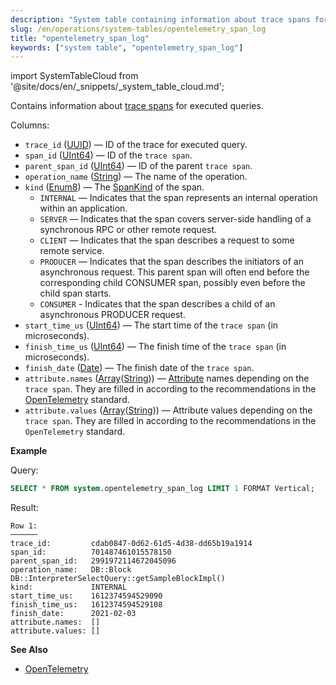 ```yaml
---
description: "System table containing information about trace spans for executed queries."
slug: /en/operations/system-tables/opentelemetry_span_log
title: "opentelemetry_span_log"
keywords: ["system table", "opentelemetry_span_log"]
---
```

import SystemTableCloud from '@site/docs/en/_snippets/_system_table_cloud.md';

<SystemTableCloud/>

Contains information about [trace spans](https://opentracing.io/docs/overview/spans/) for executed queries.

Columns:

- `trace_id` ([UUID](../../sql-reference/data-types/uuid.md)) — ID of the trace for executed query.
- `span_id` ([UInt64](../../sql-reference/data-types/int-uint.md)) — ID of the `trace span`.
- `parent_span_id` ([UInt64](../../sql-reference/data-types/int-uint.md)) — ID of the parent `trace span`.
- `operation_name` ([String](../../sql-reference/data-types/string.md)) — The name of the operation.
- `kind` ([Enum8](../../sql-reference/data-types/enum.md)) — The [SpanKind](https://opentelemetry.io/docs/reference/specification/trace/api/#spankind) of the span.
    - `INTERNAL` — Indicates that the span represents an internal operation within an application.
    - `SERVER` — Indicates that the span covers server-side handling of a synchronous RPC or other remote request.
    - `CLIENT` — Indicates that the span describes a request to some remote service.
    - `PRODUCER` — Indicates that the span describes the initiators of an asynchronous request. This parent span will often end before the corresponding child CONSUMER span, possibly even before the child span starts.
    - `CONSUMER` - Indicates that the span describes a child of an asynchronous PRODUCER request.
- `start_time_us` ([UInt64](../../sql-reference/data-types/int-uint.md)) — The start time of the `trace span` (in microseconds).
- `finish_time_us` ([UInt64](../../sql-reference/data-types/int-uint.md)) — The finish time of the `trace span` (in microseconds).
- `finish_date` ([Date](../../sql-reference/data-types/date.md)) — The finish date of the `trace span`.
- `attribute.names` ([Array](../../sql-reference/data-types/array.md)([String](../../sql-reference/data-types/string.md))) — [Attribute](https://opentelemetry.io/docs/go/instrumentation/#attributes) names depending on the `trace span`. They are filled in according to the recommendations in the [OpenTelemetry](https://opentelemetry.io/) standard.
- `attribute.values` ([Array](../../sql-reference/data-types/array.md)([String](../../sql-reference/data-types/string.md))) — Attribute values depending on the `trace span`. They are filled in according to the recommendations in the `OpenTelemetry` standard.

**Example**

Query:

``` sql
SELECT * FROM system.opentelemetry_span_log LIMIT 1 FORMAT Vertical;
```

Result:

``` text
Row 1:
──────
trace_id:         cdab0847-0d62-61d5-4d38-dd65b19a1914
span_id:          701487461015578150
parent_span_id:   2991972114672045096
operation_name:   DB::Block DB::InterpreterSelectQuery::getSampleBlockImpl()
kind:             INTERNAL
start_time_us:    1612374594529090
finish_time_us:   1612374594529108
finish_date:      2021-02-03
attribute.names:  []
attribute.values: []
```

**See Also**

- [OpenTelemetry](../../operations/opentelemetry.md)
